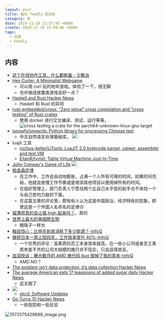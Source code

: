 ```yaml
---
layout: post
title: 每日 feedly【020】
category: 杂
date: 2019-11-10 23:57:03 +0800
create: 2019-11-10 15:09:06 +0800
tags:
  - 日常
  - Feedly
---
```


## 内容

* [这个在线协作工具，什么都能画 - 少数派](https://sspai.com/post/57007)
* [Hex Curler: A Minimalist Webgame](http://m-chrzan.xyz/blog/hex-curler.html)
  * 可以用 curl 玩的地牢游戏。体验了一下，很无聊
  * 也许做成放置类游戏会好一点？
* [Haskell and Rust  Hacker News](https://news.ycombinator.com/item?id=21492880)
  * Haskell 和 Rust 的异同
* [rust-embedded/cross: “Zero setup” cross compilation and “cross testing” of Rust crates](https://github.com/rust-embedded/cross)
  * 使用 docker 进行交叉编译、测试、运行等等。
  ![`cross test`ing a crate for the aarch64-unknown-linux-gnu target](https://github.com/rust-embedded/cross/raw/master/assets/cross-test.png)
 * [isnowfy/snownlp: Python library for processing Chinese text](https://github.com/isnowfy/snownlp)
   * 中文自然语言处理基础库，
   ![](https://i.loli.net/2019/11/10/nzfHNVXAcPIsa4m.jpg)
  * luajit 工具
    * [rochus-keller/LjTools: LuaJIT 2.0 bytecode parser, viewer, assembler and test VM](https://github.com/rochus-keller/LjTools)
    * [EitanR/tvmjit: Table Virtual Machine Just-In-Time](https://github.com/EitanR/tvmjit)
  * [John Conway's Game of Life](https://playgameoflife.com/)
    ![](https://i.loli.net/2019/11/10/hKlZ9kD61iOfuqc.jpg)
   * [帕金森定律](https://wiki.mbalib.com/wiki/%E5%B8%95%E9%87%91%E6%A3%AE%E5%AE%9A%E5%BE%8B)
     * 在工作中，工作会自动地膨胀，占满一个人所有可用的时间，如果时间充裕，他就会放慢工作节奏或是增添其他项目以便用掉所有的时间。
     * 在组织管理上，部门负责人宁愿找两个比自己水平低的助手也不肯找一个与自己势均力敌的下属。
     * 在这篇文章的评论里，颇有些人认为这是中国政治、经济特有的现象，即使这是一个外国人名命名的定律😒
   * [猫薄荷真的会让猫 high 起来吗？](http://jandan.net/2019/11/10/catnip-2.html)，真的
   * [世界上最大的单细胞生物](http://jandan.net/2019/11/10/biggest-single-celled.html)
     * 眼珠子一样大
   * [触目惊心：比特币到底消耗了多少能源？-InfoQ](https://www.infoq.cn/article/Mrxt89fsL4I2Ct6lqf5E?utm_source=rss&utm_medium=article)
   * [微软日本一周上班四天，工作效率提升 40%-InfoQ](https://www.infoq.cn/article/KsaMEpuI8wGTu4M0Cb67?utm_source=rss&utm_medium=article)
     * 一个优秀的评论：高素质的员工本身效率就高，在一些小公司或者员工素质参差不齐的公司大规模的推行并不现实，只会适得其反。
   * [血泪控诉：曝光数月的 AMD 微代码 bug 毁掉了我的周末-InfoQ](https://www.infoq.cn/article/BRebwaBfJ9eP28X9wQQc?utm_source=rss&utm_medium=article)
     * AMD NO？
   * [The problem isn’t data protection, it’s data collection  Hacker News](https://news.ycombinator.com/item?id=21480977)
   * [The average American eats 17 teaspoons of added sugar daily  Hacker News](https://news.ycombinator.com/item?id=21495225)
     * 这太甜了
   * ![](https://i.loli.net/2019/11/10/Y8oj7KRA4QM6Lck.jpg)
     * [xkcd: Software Updates](https://xkcd.com/2224/)
   * [Go Turns 10  Hacker News](https://news.ycombinator.com/item?id=21483933)
     * 一些抱怨和一些反驳

![1573375429688_image.png](https://i.loli.net/2019/11/10/jfxrUHw8P5Dtvie.png)
